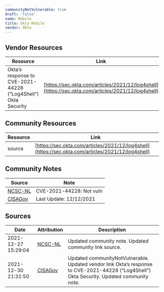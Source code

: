 ```yaml
---
communityNotVulnerable: true
draft: 'false'
name: Mobile
title: Okta Mobile
vendor: Okta
---
```


## Vendor Resources
| Resource | Link |
| --- | --- |
| Okta’s response to CVE-2021-44228 (“Log4Shell”)  Okta Security | [https://sec.okta.com/articles/2021/12/log4shell](https://sec.okta.com/articles/2021/12/log4shell) |

## Community Resources
| Resource | Link |
| --- | --- |
| source | [https://sec.okta.com/articles/2021/12/log4shell](https://sec.okta.com/articles/2021/12/log4shell) |

## Community Notes
| Source | Note |
| --- | --- |
| [NCSC-NL](https://github.com/NCSC-NL/log4shell/blob/main/software/README.md) | CVE-2021-44228: Not vuln </ul> |
| [CISAGov](https://raw.githubusercontent.com/cisagov/log4j-affected-db/develop/README.md) | Last Update: 12/12/2021 |

## Sources
| Date | Attribution | Description |
| --- | --- | --- |
| 2021-12-27 15:29:04 | [NCSC-NL](https://github.com/NCSC-NL/log4shell/blob/main/software/README.md) | Updated community note. Updated community link source.  |
| 2021-12-30 21:31:50 | [CISAGov](https://raw.githubusercontent.com/cisagov/log4j-affected-db/develop/README.md) | Updated communityNotVulnerable. Updated vendor link Okta’s response to CVE-2021-44228 (“Log4Shell”)  Okta Security. Updated community note.  |
